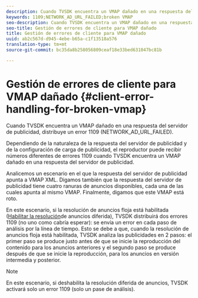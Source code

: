```yaml
---
description: Cuando TVSDK encuentra un VMAP dañado en una respuesta del servidor de publicidad, distribuye un error 1109 (NETWORK_AD_URL_FAILED).
keywords: 1109;NETWORK_AD_URL_FAILED;broken VMAP
seo-description: Cuando TVSDK encuentra un VMAP dañado en una respuesta del servidor de publicidad, distribuye un error 1109 (NETWORK_AD_URL_FAILED).
seo-title: Gestión de errores de cliente para VMAP dañado
title: Gestión de errores de cliente para VMAP dañado
uuid: ab2c567d-d945-4ebe-b65a-c1f13518a576
translation-type: tm+mt
source-git-commit: bc35da8b258056809ceaf18e33bed631047bc81b

---
```



# Gestión de errores de cliente para VMAP dañado {#client-error-handling-for-broken-vmap}

Cuando TVSDK encuentra un VMAP dañado en una respuesta del servidor de publicidad, distribuye un error 1109 (NETWORK_AD_URL_FAILED).

Dependiendo de la naturaleza de la respuesta del servidor de publicidad y de la configuración de carga de publicidad, el reproductor puede recibir números diferentes de errores 1109 cuando TVSDK encuentra un VMAP dañado en una respuesta del servidor de publicidad.

Analicemos un escenario en el que la respuesta del servidor de publicidad apunta a VMAP XML. Digamos también que la respuesta del servidor de publicidad tiene cuatro ranuras de anuncios disponibles, cada una de las cuales apunta al mismo VMAP. Finalmente, digamos que este VMAP está roto.

En este escenario, si la resolución de anuncios floja está habilitada ([Habilitar la resolución](../../../../tvsdk-3x-android-prog/android-3x-advertising/ad-insertion/c-lazy-ad-resolving/t-enable-lazy-ad-resolving.md)de anuncios diferida), TVSDK distribuirá dos errores 1109 (no uno como cabría esperar): se envía un error en cada paso de análisis por la línea de tiempo. Esto se debe a que, cuando la resolución de anuncios floja está habilitada, TVSDK analiza las publicidades en 2 pasos: el primer paso se produce justo antes de que se inicie la reproducción del contenido para los anuncios anteriores y el segundo paso se produce después de que se inicie la reproducción, para los anuncios en versión intermedia y posterior.

>[!NOTE]
>
>En este escenario, si deshabilita la resolución diferida de anuncios, TVSDK activará solo un error 1109 (solo un pase de análisis).